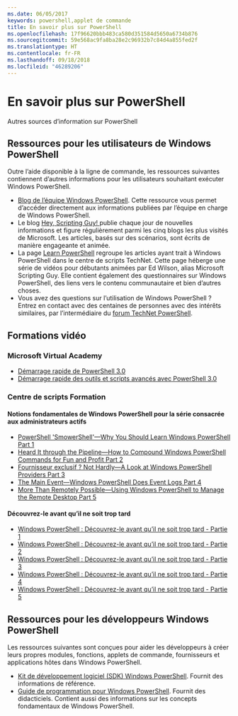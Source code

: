 ```yaml
---
ms.date: 06/05/2017
keywords: powershell,applet de commande
title: En savoir plus sur PowerShell
ms.openlocfilehash: 17f96620bbb483ca580d351584d5650a6734b876
ms.sourcegitcommit: 59e568ac9fa8ba28e2c96932b7c84d4a855fed2f
ms.translationtype: HT
ms.contentlocale: fr-FR
ms.lasthandoff: 09/18/2018
ms.locfileid: "46289206"
---
```

# <a name="more-powershell-learning"></a>En savoir plus sur PowerShell

Autres sources d’information sur PowerShell

## <a name="resources-for-windows-powershell-users"></a>Ressources pour les utilisateurs de Windows PowerShell

Outre l’aide disponible à la ligne de commande, les ressources suivantes contiennent d’autres informations pour les utilisateurs souhaitant exécuter Windows PowerShell.

- [Blog de l’équipe Windows PowerShell](https://blogs.msdn.microsoft.com/powershell/). Cette ressource vous permet d’accéder directement aux informations publiées par l’équipe en charge de Windows PowerShell.
- Le blog [Hey, Scripting Guy! ](https://blogs.technet.microsoft.com/heyscriptingguy/)publie chaque jour de nouvelles informations et figure régulièrement parmi les cinq blogs les plus visités de Microsoft. Les articles, basés sur des scénarios, sont écrits de manière engageante et animée.
- La page [Learn PowerShell](https://blogs.technet.microsoft.com/heyscriptingguy/2015/01/04/weekend-scripter-the-best-ways-to-learn-powershell/) regroupe les articles ayant trait à Windows PowerShell dans le centre de scripts TechNet. Cette page héberge une série de vidéos pour débutants animées par Ed Wilson, alias Microsoft Scripting Guy. Elle contient également des questionnaires sur Windows PowerShell, des liens vers le contenu communautaire et bien d’autres choses.
- Vous avez des questions sur l’utilisation de Windows PowerShell ? Entrez en contact avec des centaines de personnes avec des intérêts similaires, par l’intermédiaire du [forum TechNet PowerShell](https://social.technet.microsoft.com/Forums/home?forum=winserverpowershell).

## <a name="video-training"></a>Formations vidéo

### <a name="microsoft-virtual-academy"></a>Microsoft Virtual Academy

- [Démarrage rapide de PowerShell 3.0](https://mva.microsoft.com/en-US/training-courses/getting-started-with-powershell-30-jump-start-8276)
- [Démarrage rapide des outils et scripts avancés avec PowerShell 3.0](https://mva.microsoft.com/en-US/training-courses/advanced-tools-scripting-with-powershell-30-jump-start-8277)

### <a name="script-center-learn"></a>Centre de scripts Formation

#### <a name="windows-powershell-essentials-for-the-busy-admin-series"></a>Notions fondamentales de Windows PowerShell pour la série consacrée aux administrateurs actifs

- [PowerShell 'SmowerShell'—Why You Should Learn Windows PowerShell Part 1](http://dlbmodigital.microsoft.com/webcasts/wmv/23976_Dnl_L.wmv)
- [Heard It through the Pipeline—How to Compound Windows PowerShell Commands for Fun and Profit Part 2](http://dlbmodigital.microsoft.com/webcasts/wmv/23977_Dnl_L.wmv)
- [Fournisseur exclusif ? Not Hardly—A Look at Windows PowerShell Providers Part 3](http://dlbmodigital.microsoft.com/webcasts/wmv/23978_Dnl_L.wmv)
- [The Main Event—Windows PowerShell Does Event Logs Part 4](http://dlbmodigital.microsoft.com/webcasts/wmv/23979_Dnl_L.wmv)
- [More Than Remotely Possible—Using Windows PowerShell to Manage the Remote Desktop Part 5](http://dlbmodigital.microsoft.com/webcasts/wmv/23980_Dnl_L.wmv)

#### <a name="learn-it-now-before-its-an-emergency"></a>Découvrez-le avant qu’il ne soit trop tard

- [Windows PowerShell : Découvrez-le avant qu’il ne soit trop tard - Partie 1](http://dlbmodigital.microsoft.com/webcasts/wmv/1032481530_Dnl_L.wmv)
- [Windows PowerShell : Découvrez-le avant qu’il ne soit trop tard - Partie 2](http://dlbmodigital.microsoft.com/webcasts/wmv/1032481542_Dnl_L.wmv)
- [Windows PowerShell : Découvrez-le avant qu’il ne soit trop tard - Partie 3](http://dlbmodigital.microsoft.com/webcasts/wmv/1032481548_Dnl_L.wmv)
- [Windows PowerShell : Découvrez-le avant qu’il ne soit trop tard - Partie 4](http://dlbmodigital.microsoft.com/webcasts/wmv/1032481552_Dnl_L.wmv)
- [Windows PowerShell : Découvrez-le avant qu’il ne soit trop tard - Partie 5](http://dlbmodigital.microsoft.com/webcasts/wmv/1032481554_Dnl_L.wmv)

## <a name="resources-for-windows-powershell-developers"></a>Ressources pour les développeurs Windows PowerShell

Les ressources suivantes sont conçues pour aider les développeurs à créer leurs propres modules, fonctions, applets de commande, fournisseurs et applications hôtes dans Windows PowerShell.

- [Kit de développement logiciel (SDK) Windows PowerShell](http://go.microsoft.com/fwlink/p/?LinkID=89595). Fournit des informations de référence.
- [Guide de programmation pour Windows PowerShell](http://go.microsoft.com/fwlink/p/?LinkID=89596). Fournit des didacticiels. Contient aussi des informations sur les concepts fondamentaux de Windows PowerShell.
